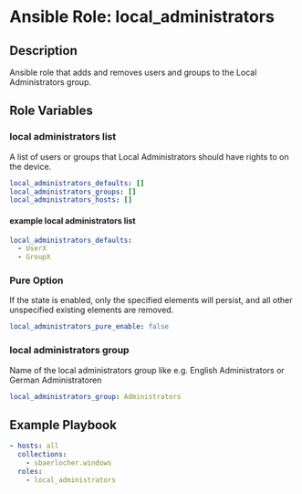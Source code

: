 # Ansible Role: local_administrators

## Description

Ansible role that adds and removes users and groups to the Local Administrators group.

## Role Variables

### local administrators list

A list of users or groups that Local Administrators
should have rights to on the device.

```yml
local_administrators_defaults: []
local_administrators_groups: []
local_administrators_hosts: []
```

#### example local administrators list

```yml
local_administrators_defaults:
  - UserX
  - GroupX
```

### Pure Option

If the state is enabled, only the specified elements will persist,
and all other unspecified existing elements are removed.

```yml
local_administrators_pure_enable: false
```

### local administrators group

Name of the local administrators group like e.g.
English Administrators or German Administratoren

```yml
local_administrators_group: Administrators
```

## Example Playbook

```yml
- hosts: all
  collections:
    - sbaerlocher.windows
  roles:
    - local_administrators
```
